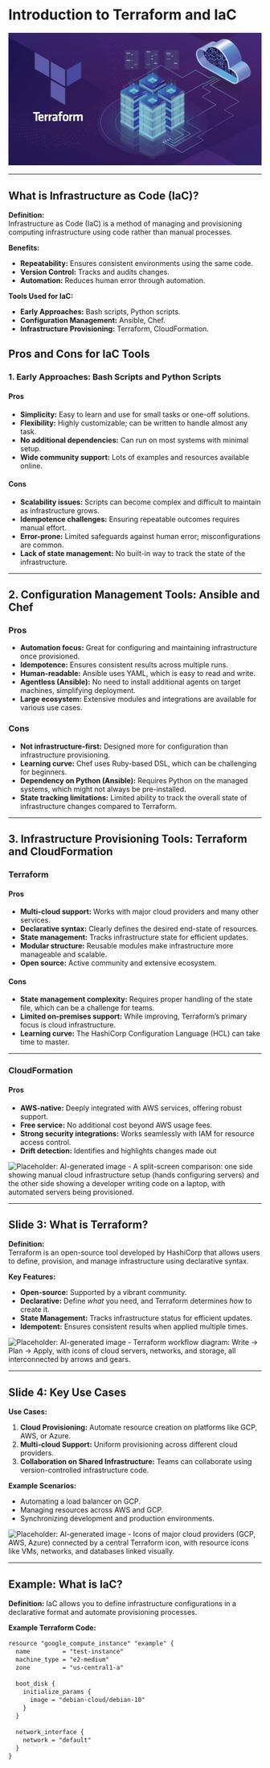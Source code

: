 # Introduction to Terraform and IaC

![Terraform To Cloud](images/intro-terraform.webp)

---

## **What is Infrastructure as Code (IaC)?**  
**Definition:**  
Infrastructure as Code (IaC) is a method of managing and provisioning computing infrastructure using code rather than manual processes.  

**Benefits:**  
- **Repeatability:** Ensures consistent environments using the same code.  
- **Version Control:** Tracks and audits changes.  
- **Automation:** Reduces human error through automation.  

**Tools Used for IaC:**  
- **Early Approaches:** Bash scripts, Python scripts.  
- **Configuration Management:** Ansible, Chef.  
- **Infrastructure Provisioning:** Terraform, CloudFormation.  


## **Pros and Cons for IaC Tools**  

### **1. Early Approaches: Bash Scripts and Python Scripts**
#### **Pros**
- **Simplicity:** Easy to learn and use for small tasks or one-off solutions.
- **Flexibility:** Highly customizable; can be written to handle almost any task.
- **No additional dependencies:** Can run on most systems with minimal setup.
- **Wide community support:** Lots of examples and resources available online.

#### **Cons**
- **Scalability issues:** Scripts can become complex and difficult to maintain as infrastructure grows.
- **Idempotence challenges:** Ensuring repeatable outcomes requires manual effort.
- **Error-prone:** Limited safeguards against human error; misconfigurations are common.
- **Lack of state management:** No built-in way to track the state of the infrastructure.

---

## **2. Configuration Management Tools: Ansible and Chef**
### **Pros**
- **Automation focus:** Great for configuring and maintaining infrastructure once provisioned.
- **Idempotence:** Ensures consistent results across multiple runs.
- **Human-readable:** Ansible uses YAML, which is easy to read and write.
- **Agentless (Ansible):** No need to install additional agents on target machines, simplifying deployment.
- **Large ecosystem:** Extensive modules and integrations are available for various use cases.

### **Cons**
- **Not infrastructure-first:** Designed more for configuration than infrastructure provisioning.
- **Learning curve:** Chef uses Ruby-based DSL, which can be challenging for beginners.
- **Dependency on Python (Ansible):** Requires Python on the managed systems, which might not always be pre-installed.
- **State tracking limitations:** Limited ability to track the overall state of infrastructure changes compared to Terraform.

---

## **3. Infrastructure Provisioning Tools: Terraform and CloudFormation**
### **Terraform**
#### **Pros**
- **Multi-cloud support:** Works with major cloud providers and many other services.
- **Declarative syntax:** Clearly defines the desired end-state of resources.
- **State management:** Tracks infrastructure state for efficient updates.
- **Modular structure:** Reusable modules make infrastructure more manageable and scalable.
- **Open source:** Active community and extensive ecosystem.

#### **Cons**
- **State management complexity:** Requires proper handling of the state file, which can be a challenge for teams.
- **Limited on-premises support:** While improving, Terraform’s primary focus is cloud infrastructure.
- **Learning curve:** The HashiCorp Configuration Language (HCL) can take time to master.

---

### **CloudFormation**
#### **Pros**
- **AWS-native:** Deeply integrated with AWS services, offering robust support.
- **Free service:** No additional cost beyond AWS usage fees.
- **Strong security integrations:** Works seamlessly with IAM for resource access control.
- **Drift detection:** Identifies and highlights changes made out


![Placeholder: AI-generated image - A split-screen comparison: one side showing manual cloud infrastructure setup (hands configuring servers) and the other side showing a developer writing code on a laptop, with automated servers being provisioned.](path/to/image2.png)

---

## Slide 3: What is Terraform?
**Definition:**  
Terraform is an open-source tool developed by HashiCorp that allows users to define, provision, and manage infrastructure using declarative syntax.  

**Key Features:**  
- **Open-source:** Supported by a vibrant community.  
- **Declarative:** Define *what* you need, and Terraform determines *how* to create it.  
- **State Management:** Tracks infrastructure status for efficient updates.  
- **Idempotent:** Ensures consistent results when applied multiple times.  

![Placeholder: AI-generated image - Terraform workflow diagram: Write → Plan → Apply, with icons of cloud servers, networks, and storage, all interconnected by arrows and gears.](path/to/image3.png)

---

## Slide 4: Key Use Cases
**Use Cases:**  
1. **Cloud Provisioning:** Automate resource creation on platforms like GCP, AWS, or Azure.  
2. **Multi-cloud Support:** Uniform provisioning across different cloud providers.  
3. **Collaboration on Shared Infrastructure:** Teams can collaborate using version-controlled infrastructure code.  

**Example Scenarios:**  
- Automating a load balancer on GCP.  
- Managing resources across AWS and GCP.  
- Synchronizing development and production environments.  

![Placeholder: AI-generated image - Icons of major cloud providers (GCP, AWS, Azure) connected by a central Terraform icon, with resource icons like VMs, networks, and databases linked visually.](path/to/image4.png)

---

## Example: What is IaC?

**Definition:** IaC allows you to define infrastructure configurations in a declarative format and automate provisioning processes.  

**Example Terraform Code:**
```hcl
resource "google_compute_instance" "example" {
  name         = "test-instance"
  machine_type = "e2-medium"
  zone         = "us-central1-a"

  boot_disk {
    initialize_params {
      image = "debian-cloud/debian-10"
    }
  }

  network_interface {
    network = "default"
  }
}
